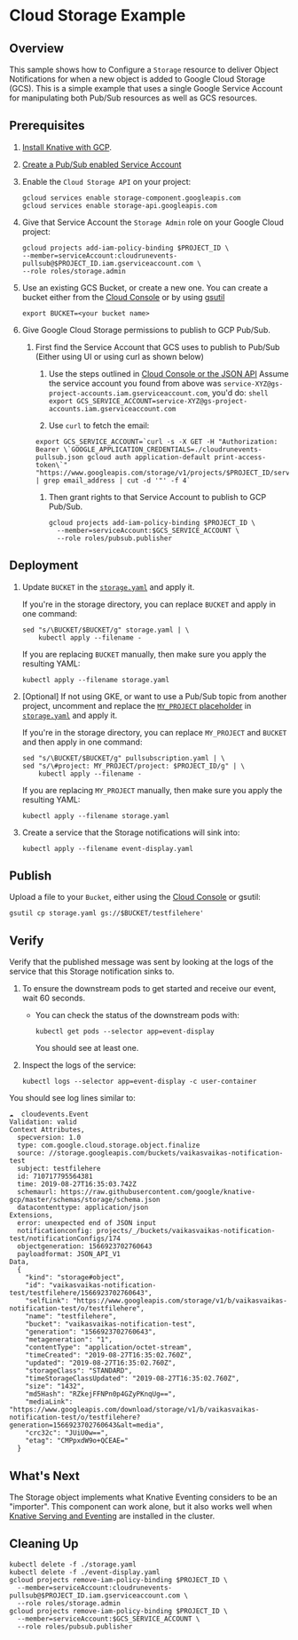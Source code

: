 # Cloud Storage Example

## Overview

This sample shows how to Configure a `Storage` resource to deliver Object
Notifications for when a new object is added to Google Cloud Storage (GCS). This
is a simple example that uses a single Google Service Account for manipulating
both Pub/Sub resources as well as GCS resources.

## Prerequisites

1. [Install Knative with GCP](../install/README.md).

1. [Create a Pub/Sub enabled Service Account](../install/pubsub-service-account.md)

1. Enable the `Cloud Storage API` on your project:

   ```shell
   gcloud services enable storage-component.googleapis.com
   gcloud services enable storage-api.googleapis.com
   ```

1. Give that Service Account the `Storage Admin` role on your Google Cloud
   project:

   ```shell
   gcloud projects add-iam-policy-binding $PROJECT_ID \
   --member=serviceAccount:cloudrunevents-pullsub@$PROJECT_ID.iam.gserviceaccount.com \
   --role roles/storage.admin
   ```

1. Use an existing GCS Bucket, or create a new one. You can create a bucket
   either from the [Cloud Console](https://cloud.google.com/console) or by using
   [gsutil](https://cloud.google.com/storage/docs/gsutil/commands/mb)

   ```shell
   export BUCKET=<your bucket name>
   ```

1. Give Google Cloud Storage permissions to publish to GCP Pub/Sub.

   1. First find the Service Account that GCS uses to publish to Pub/Sub (Either
      using UI or using curl as shown below)

      1. Use the steps outlined in
         [Cloud Console or the JSON API](https://cloud.google.com/storage/docs/getting-service-account)
         Assume the service account you found from above was
         `service-XYZ@gs-project-accounts.iam.gserviceaccount.com`, you'd do:
         `shell export GCS_SERVICE_ACCOUNT=service-XYZ@gs-project-accounts.iam.gserviceaccount.com`

      1. Use `curl` to fetch the email:

      ```shell
      export GCS_SERVICE_ACCOUNT=`curl -s -X GET -H "Authorization: Bearer \`GOOGLE_APPLICATION_CREDENTIALS=./cloudrunevents-pullsub.json gcloud auth application-default print-access-token\`" "https://www.googleapis.com/storage/v1/projects/$PROJECT_ID/serviceAccount" | grep email_address | cut -d '"' -f 4`
      ```

      1. Then grant rights to that Service Account to publish to GCP Pub/Sub.

         ```shell
         gcloud projects add-iam-policy-binding $PROJECT_ID \
           --member=serviceAccount:$GCS_SERVICE_ACCOUNT \
           --role roles/pubsub.publisher
         ```

## Deployment

1. Update `BUCKET` in the [`storage.yaml`](storage.yaml) and apply it.

   If you're in the storage directory, you can replace `BUCKET` and apply in one
   command:

   ```shell
   sed "s/\BUCKET/$BUCKET/g" storage.yaml | \
       kubectl apply --filename -
   ```

   If you are replacing `BUCKET` manually, then make sure you apply the
   resulting YAML:

   ```shell
   kubectl apply --filename storage.yaml
   ```

1. [Optional] If not using GKE, or want to use a Pub/Sub topic from another
   project, uncomment and replace the
   [`MY_PROJECT` placeholder](https://cloud.google.com/resource-manager/docs/creating-managing-projects)
   in [`storage.yaml`](storage.yaml) and apply it.

   If you're in the storage directory, you can replace `MY_PROJECT` and `BUCKET`
   and then apply in one command:

   ```shell
   sed "s/\BUCKET/$BUCKET/g" pullsubscription.yaml | \
   sed "s/\#project: MY_PROJECT/project: $PROJECT_ID/g" | \
       kubectl apply --filename -
   ```

   If you are replacing `MY_PROJECT` manually, then make sure you apply the
   resulting YAML:

   ```shell
   kubectl apply --filename storage.yaml
   ```

1. Create a service that the Storage notifications will sink into:

   ```shell
   kubectl apply --filename event-display.yaml
   ```

## Publish

Upload a file to your `Bucket`, either using the
[Cloud Console](https://cloud.google.com/console) or gsutil:

```shell
gsutil cp storage.yaml gs://$BUCKET/testfilehere'
```

## Verify

Verify that the published message was sent by looking at the logs of the service
that this Storage notification sinks to.

1. To ensure the downstream pods to get started and receive our event, wait 60
   seconds.

   - You can check the status of the downstream pods with:

     ```shell
     kubectl get pods --selector app=event-display
     ```

     You should see at least one.

1. Inspect the logs of the service:

   ```shell
   kubectl logs --selector app=event-display -c user-container
   ```

You should see log lines similar to:

```shell
☁️  cloudevents.Event
Validation: valid
Context Attributes,
  specversion: 1.0
  type: com.google.cloud.storage.object.finalize
  source: //storage.googleapis.com/buckets/vaikasvaikas-notification-test
  subject: testfilehere
  id: 710717795564381
  time: 2019-08-27T16:35:03.742Z
  schemaurl: https://raw.githubusercontent.com/google/knative-gcp/master/schemas/storage/schema.json
  datacontenttype: application/json
Extensions,
  error: unexpected end of JSON input
  notificationconfig: projects/_/buckets/vaikasvaikas-notification-test/notificationConfigs/174
  objectgeneration: 1566923702760643
  payloadformat: JSON_API_V1
Data,
  {
    "kind": "storage#object",
    "id": "vaikasvaikas-notification-test/testfilehere/1566923702760643",
    "selfLink": "https://www.googleapis.com/storage/v1/b/vaikasvaikas-notification-test/o/testfilehere",
    "name": "testfilehere",
    "bucket": "vaikasvaikas-notification-test",
    "generation": "1566923702760643",
    "metageneration": "1",
    "contentType": "application/octet-stream",
    "timeCreated": "2019-08-27T16:35:02.760Z",
    "updated": "2019-08-27T16:35:02.760Z",
    "storageClass": "STANDARD",
    "timeStorageClassUpdated": "2019-08-27T16:35:02.760Z",
    "size": "1432",
    "md5Hash": "RZkejFFNPn0p4GZyPKnqUg==",
    "mediaLink": "https://www.googleapis.com/download/storage/v1/b/vaikasvaikas-notification-test/o/testfilehere?generation=1566923702760643&alt=media",
    "crc32c": "JUiU0w==",
    "etag": "CMPpxdW9o+QCEAE="
  }
```

## What's Next

The Storage object implements what Knative Eventing considers to be an
"importer". This component can work alone, but it also works well when
[Knative Serving and Eventing](https://github.com/knative/docs) are installed in
the cluster.

## Cleaning Up

```shell
kubectl delete -f ./storage.yaml
kubectl delete -f ./event-display.yaml
gcloud projects remove-iam-policy-binding $PROJECT_ID \
  --member=serviceAccount:cloudrunevents-pullsub@$PROJECT_ID.iam.gserviceaccount.com \
  --role roles/storage.admin
gcloud projects remove-iam-policy-binding $PROJECT_ID \
  --member=serviceAccount:$GCS_SERVICE_ACCOUNT \
  --role roles/pubsub.publisher
```
